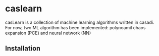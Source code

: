 # caslearn
casLearn is a collection of machine learning algorithms written in casadi. For now, two ML algorithm has been implemented: polynoamil chaos expansion (PCE) and neural network (NN)

## Installation





